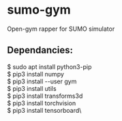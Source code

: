 # sumo-gym
Open-gym rapper for SUMO simulator

## Dependancies:
$ sudo apt install python3-pip\
$ pip3 install numpy\
$ pip3 install --user gym\
$ pip3 install utils\
$ pip3 install transforms3d\
$ pip3 install torchvision\
$ pip3 install tensorboard\
